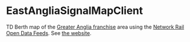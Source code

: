 EastAngliaSignalMapClient
=========================

TD Berth map of the <a href="http://en.wikipedia.org/wiki/Greater_Anglia_franchise" target="_blank">Greater Anglia franchise</a> area using the <a href="https://datafeeds.networkrail.co.uk" target="_blank">Network Rail Open Data Feeds</a>.
See <a href="easignalmap.altervista.org">the website</a>.
